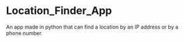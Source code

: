 # Location_Finder_App
An app made in python that can find a location by an IP address or by a phone number.
